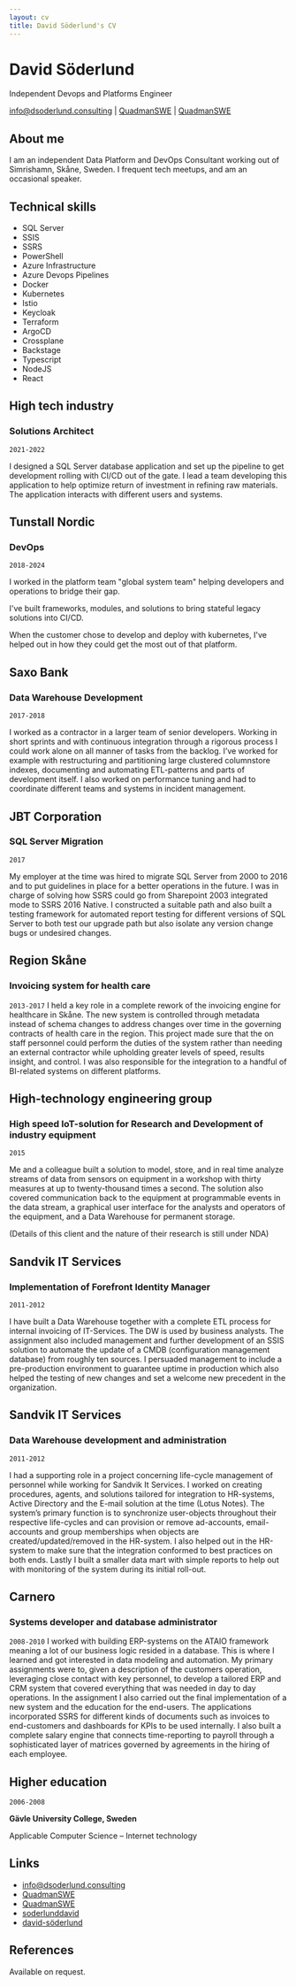 ```yaml
---
layout: cv
title: David Söderlund's CV
---
```

# David Söderlund
Independent Devops and Platforms Engineer

<div id="webaddress">
<a href="mailto:info@dsoderlund.consulting">info@dsoderlund.consulting</a>
|
<i class="fa fa-github"></i> <a href="http://github.com/QuadmanSWE">QuadmanSWE</a>
|
<i class="fa fa-twitter"></i> <a href="http://twitter.com/QuadmanSWE">QuadmanSWE</a>
</div>

## About me

I am an independent Data Platform and DevOps Consultant working out of Simrishamn, Skåne, Sweden.
I frequent tech meetups, and am an occasional speaker.

## Technical skills
* SQL Server
* SSIS
* SSRS
* PowerShell
* Azure Infrastructure
* Azure Devops Pipelines
* Docker
* Kubernetes
* Istio
* Keycloak
* Terraform
* ArgoCD
* Crossplane
* Backstage
* Typescript
* NodeJS
* React

## High tech industry
### Solutions Architect

`2021-2022`

I designed a SQL Server database application and set up the pipeline to get development rolling with CI/CD out of the gate.
I lead a team developing this application to help optimize return of investment in refining raw materials.
The application interacts with different users and systems.


## Tunstall Nordic
### DevOps

`2018-2024`

I worked in the platform team "global system team" helping developers and operations to bridge their gap.

I've built frameworks, modules, and solutions to bring stateful legacy solutions into CI/CD.

When the customer chose to develop and deploy with kubernetes, I've helped out in how they could get the most out of that platform.

## Saxo Bank
### Data Warehouse Development

`2017-2018`

I worked as a contractor in a larger team of senior developers. Working in short sprints and with continuous integration through a rigorous process I could work alone on all manner of tasks from the backlog.
I’ve worked for example with restructuring and partitioning large clustered columnstore indexes, documenting and automating ETL-patterns and parts of development itself. I also worked on performance tuning and had to coordinate different teams and systems in incident management.



## JBT Corporation
### SQL Server Migration

`2017`

My employer at the time was hired to migrate SQL Server from 2000 to 2016 and to put guidelines in place for a better operations in the future. I was in charge of solving how SSRS could go from Sharepoint 2003 integrated mode to SSRS 2016 Native. I constructed a suitable path and also built a testing framework for automated report testing for different versions of SQL Server to both test our upgrade path but also isolate any version change bugs or undesired changes.



## Region Skåne
### Invoicing system for health care

`2013-2017`
I held a key role in a complete rework of the invoicing engine for healthcare in Skåne. The new system is controlled through metadata instead of schema changes to address changes over time in the governing contracts of health care in the region. This project made sure that the on staff personnel could perform the duties of the system rather than needing an external contractor while upholding greater levels of speed, results insight, and control. I was also responsible for the integration to a handful of BI-related systems on different platforms.



## High-technology engineering group 
### High speed IoT-solution for Research and Development of industry equipment
`2015`

Me and a colleague built a solution to model, store, and in real time analyze streams of data from sensors on equipment in a workshop with thirty measures at up to twenty-thousand times a second. The solution also covered communication back to the equipment at programmable events in the data stream, a graphical user interface for the analysts and operators of the equipment, and a Data Warehouse for permanent storage.

(Details of this client and the nature of their research is still under NDA)



## Sandvik IT Services
### Implementation of Forefront Identity Manager 

`2011-2012`

I have built a Data Warehouse together with a complete ETL process for internal invoicing of IT-Services. The DW is used by business analysts. The assignment also included management and further development of an SSIS solution to automate the update of a CMDB (configuration management database) from roughly ten sources. I persuaded management to include a pre-production environment to guarantee uptime in production which also helped the testing of new changes and set a welcome new precedent in the organization.


## Sandvik IT Services
### Data Warehouse development and administration

`2011-2012`

I had a supporting role in a project concerning life-cycle management of personnel while working for Sandvik It Services. I worked on creating procedures, agents, and solutions tailored for integration to HR-systems, Active Directory and the E-mail solution at the time (Lotus Notes). The system’s primary function is to synchronize user-objects throughout their respective life-cycles and can provision or remove ad-accounts, email-accounts and group memberships when objects are created/updated/removed in the HR-system. I also helped out in the HR-system to make sure that the integration conformed to best practices on both ends. Lastly I built a smaller data mart with simple reports to help out with monitoring of the system during its initial roll-out.



## Carnero
### Systems developer and database administrator

`2008-2010`
I worked with building ERP-systems on the ATAIO framework meaning a lot of our business logic resided in a database. This is where I learned and got interested in data modeling and automation. My primary assignments were to, given a description of the customers operation, leveraging close contact with key personnel, to develop a tailored ERP and CRM system that covered everything that was needed in day to day operations. In the assignment I also carried out the final implementation of a new system and the education for the end-users. The applications incorporated SSRS for different kinds of documents such as invoices to end-customers and dashboards for KPIs to be used internally.
I also built a complete salary engine that connects time-reporting to payroll through a sophisticated layer of matrices governed by agreements in the hiring of each employee.




## Higher education

`2006-2008`

__Gävle University College, Sweden__

Applicable Computer Science – Internet technology






## Links
* <i class="fa fa-envelope"></i> <a href="mailto:info@dsoderlund.consulting">info@dsoderlund.consulting</a><br />
* <i class="fa fa-github"></i> <a href="https://github.com/QuadmanSWE">QuadmanSWE</a><br />
* <i class="fa fa-twitter"></i> <a href="https://twitter.com/QuadmanSWE">QuadmanSWE</a><br />
* <i class="fa fa-linkedin"></i> <a href="https://www.linkedin.com/in/soderlunddavid/">soderlunddavid</a>
* <i class="fa fa-stack-overflow"></i> <a href="https://stackoverflow.com/users/2131680/david-s%c3%b6derlund">david-söderlund</a>


## References

Available on request.

<!-- ### Footer

Last updated: June 2024 -->